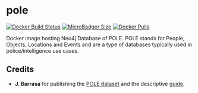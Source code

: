 # pole
[![Docker Build Status](https://img.shields.io/docker/build/syedhassaanahmed/neo4j-pole.svg?logo=docker)](https://hub.docker.com/r/syedhassaanahmed/neo4j-pole/builds/) [![MicroBadger Size](https://img.shields.io/microbadger/image-size/syedhassaanahmed/neo4j-pole.svg?logo=docker)](https://hub.docker.com/r/syedhassaanahmed/neo4j-pole/tags/) [![Docker Pulls](https://img.shields.io/docker/pulls/syedhassaanahmed/neo4j-pole.svg?logo=docker)](https://hub.docker.com/r/syedhassaanahmed/neo4j-pole/)

Docker image hosting Neo4j Database of POLE. POLE stands for People, Objects, Locations and Events and are a type of databases typically used in police/intelligence use cases.

## Credits
- **J. Barrasa** for publishing the [POLE dataset](https://github.com/jbarrasa/datasets/tree/master/safeguarding) and the descriptive [guide](http://guides.neo4j.com/field/pole.html).